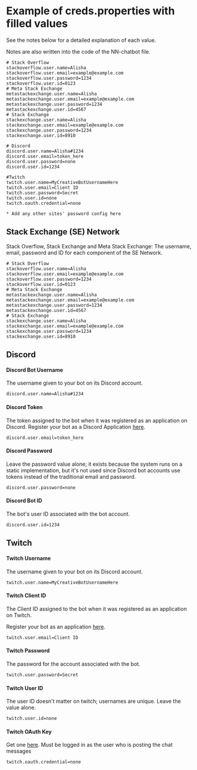 # Example of creds.properties with filled values
See the notes below for a detailed explanation of each value.

Notes are also written into the code of the NN-chatbot file.

```
# Stack Overflow
stackoverflow.user.name=Alisha
stackoverflow.user.email=example@example.com
stackoverflow.user.password=1234
stackoverflow.user.id=0123
# Meta Stack Exchange
metastackexchange.user.name=Alisha
metastackexchange.user.email=example@example.com
metastackexchange.user.password=1234
metastackexchange.user.id=4567
# Stack Exchange
stackexchange.user.name=Alisha
stackexchange.user.email=example@example.com
stackexchange.user.password=1234
stackexchange.user.id=8910

# Discord
discord.user.name=Alisha#1234
discord.user.email=token_here
discord.user.password=none
discord.user.id=1234

#Twitch
twitch.user.name=MyCreativeBotUsernameHere
twitch.user.email=Client ID
twitch.user.password=Secret
twitch.user.id=none
twitch.oauth.credential=none

* Add any other sites' password config here
```

## Stack Exchange (SE) Network
Stack Overflow, Stack Exchange and Meta Stack Exchange: The username, email, password and ID for each component of the SE Network.
```
# Stack Overflow
stackoverflow.user.name=Alisha
stackoverflow.user.email=example@example.com
stackoverflow.user.password=1234
stackoverflow.user.id=0123
# Meta Stack Exchange
metastackexchange.user.name=Alisha
metastackexchange.user.email=example@example.com
metastackexchange.user.password=1234
metastackexchange.user.id=4567
# Stack Exchange
stackexchange.user.name=Alisha
stackexchange.user.email=example@example.com
stackexchange.user.password=1234
stackexchange.user.id=8910
```

## Discord
#### Discord Bot Username
The username given to your bot on its Discord account.
```
discord.user.name=Alisha#1234
```

#### Discord Token
The token assigned to the bot when it was registered as an application on Discord.
Register your bot as a Discord Application [here](https://discordapp.com/developers/applications/me).
```
discord.user.email=token_here
```

#### Discord Password
Leave the password value alone; it exists because the system runs on a static implementation, but it's not used
 since Discord bot accounts use tokens instead of the traditional email and password.
 ```
discord.user.password=none
```

#### Discord Bot ID
The bot's user ID associated with the bot account.
```
discord.user.id=1234
```

## Twitch
#### Twitch Username
The username given to your bot on its Discord account.
```
twitch.user.name=MyCreativeBotUsernameHere
```

#### Twitch Client ID
The Client ID assigned to the bot when it was registered as an application on Twitch.

Register your bot as an application [here](https://glass.twitch.tv/console/apps/create).
```
twitch.user.email=Client ID
```

#### Twitch Password
The password for the account associated with the bot.
```
twitch.user.password=Secret
```

#### Twitch User ID
The user ID doesn't matter on twitch; usernames are unique. Leave the value alone.
```
twitch.user.id=none
```

#### Twitch OAuth Key
Get one [here](https://twitchapps.com/tmi/).
Must be logged in as the user who is posting the chat messages
```
twitch.oauth.credential=none
```
